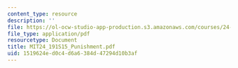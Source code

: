 ```yaml
---
content_type: resource
description: ''
file: https://ol-ocw-studio-app-production.s3.amazonaws.com/courses/24-191-ethics-in-your-life-being-thinking-doing-or-not-spring-2015/1519624ed0c4d6a6384d47294d10b3af_MIT24_191S15_Punishment.pdf
file_type: application/pdf
resourcetype: Document
title: MIT24_191S15_Punishment.pdf
uid: 1519624e-d0c4-d6a6-384d-47294d10b3af
---
```

